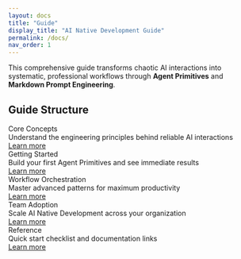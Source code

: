 ```yaml
---
layout: docs
title: "Guide"
display_title: "AI Native Development Guide"
permalink: /docs/
nav_order: 1
---
```


This comprehensive guide transforms chaotic AI interactions into systematic, professional workflows through **Agent Primitives** and **Markdown Prompt Engineering**.

## Guide Structure

<div class="guide-sections">
  <div class="guide-card">
    <div class="guide-title">Core Concepts</div>
    <div class="guide-description">Understand the engineering principles behind reliable AI interactions</div>
    <a href="concepts/" class="guide-link">Learn more</a>
  </div>

  <div class="guide-card">
    <div class="guide-title">Getting Started</div>
    <div class="guide-description">Build your first Agent Primitives and see immediate results</div>
    <a href="getting-started/" class="guide-link">Learn more</a>
  </div>

  <div class="guide-card">
    <div class="guide-title">Workflow Orchestration</div>
    <div class="guide-description">Master advanced patterns for maximum productivity</div>
    <a href="workflows/" class="guide-link">Learn more</a>
  </div>

  <div class="guide-card">
    <div class="guide-title">Team Adoption</div>
    <div class="guide-description">Scale AI Native Development across your organization</div>
    <a href="team-adoption/" class="guide-link">Learn more</a>
  </div>

  <div class="guide-card">
    <div class="guide-title">Reference</div>
    <div class="guide-description">Quick start checklist and documentation links</div>
    <a href="reference/" class="guide-link">Learn more</a>
  </div>
</div>
